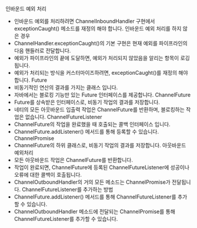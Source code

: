 인바운드 예외 처리
- 인바운드 예외를 처리하려면 ChannelInboundHandler 구현에서 exceptionCaught() 메소드를 재정의 해야 합니다.
인바운드 예외 처리를 하지 않은 경우
- ChannelHandler.exceptionCaught()의 기본 구현은 현재 예외를 파이프라인의 다음 핸들러로 전달합니다.
- 예외가 파이프라인의 끝에 도달하면, 예외가 처리되지 않았음을 알리는 항목이 로깅됩니다.
- 예외가 처리되는 방식을 커스터마이즈하려면, exceptionCaught()를 재정의 해야 합니다.
Future
- 비동기적인 연산의 결과를 가지는 클래스 입니다.
- 자바에서는 블로킹 기능만 있는 Future 인터페이스를 제공합니다.
ChannelFuture
- Future를 상속받은 인터페이스로, 비동기 작업의 결과를 저장합니다.
- 네티의 모든 아웃바운드 입출력 작업은 ChannelFuture를 반환하며, 블로킹하는 작업은 없습니다.
ChannelFutureListener
- ChannelFuture의 작업을 완료했을 때 호출되는 콜백 인터페이스 입니다.
- ChannelFuture.addListener() 메서드를 통해 등록할 수 있습니다.
ChannelPromise
- ChannelFuture의 하위 클래스로, 비동기 작업의 결과를 저장합니다.
아웃바운드 예외처리
- 모든 아웃바운드 작업은 ChannelFuture를 반환합니다.
- 작업이 완료되면, ChannelFuture에 등록된 ChannelFutureListener에 성공이나 오류에 대한 콜백이 호출됩니다.
- ChannelOutboundHandler의 거의 모든 메소드는 ChannelPromise가 전달됩니다.
ChannelFutureListener를 추가하는 방법
- ChannelFuture.addListener() 메서드를 통해 ChannelFutureListener를 추가할 수 있습니다.
- ChannelOutboundHandler 메소드에 전달되는 ChannelPromise를 통해 ChannelFutureListener를 추가할 수 있습니다.